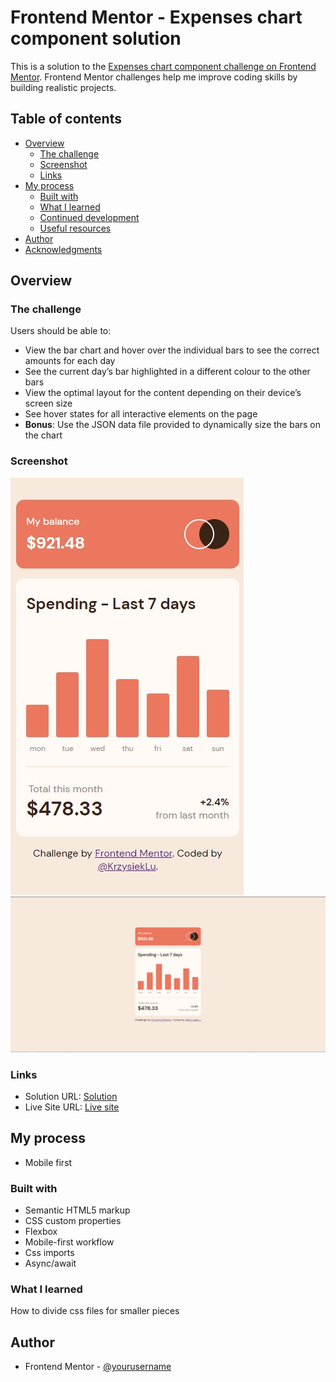 # Frontend Mentor - Expenses chart component solution

This is a solution to the [Expenses chart component challenge on Frontend Mentor](https://www.frontendmentor.io/challenges/expenses-chart-component-e7yJBUdjwt). Frontend Mentor challenges help me improve coding skills by building realistic projects.

## Table of contents

- [Overview](#overview)
  - [The challenge](#the-challenge)
  - [Screenshot](#screenshot)
  - [Links](#links)
- [My process](#my-process)
  - [Built with](#built-with)
  - [What I learned](#what-i-learned)
  - [Continued development](#continued-development)
  - [Useful resources](#useful-resources)
- [Author](#author)
- [Acknowledgments](#acknowledgments)

## Overview

### The challenge

Users should be able to:

- View the bar chart and hover over the individual bars to see the correct amounts for each day
- See the current day’s bar highlighted in a different colour to the other bars
- View the optimal layout for the content depending on their device’s screen size
- See hover states for all interactive elements on the page
- **Bonus**: Use the JSON data file provided to dynamically size the bars on the chart

### Screenshot

![Mobile](./screenshots/mobile-screenshot.jpg)
![Mobile](./screenshots/desktop-screenshot.jpg)

### Links

- Solution URL: [Solution](https://www.frontendmentor.io/challenges/expenses-chart-component-e7yJBUdjwt/hub/responsive-card-with-chart-L9wPgEwdil)
- Live Site URL: [Live site](https://coruscating-sundae-3f0947.netlify.app)

## My process

- Mobile first

### Built with

- Semantic HTML5 markup
- CSS custom properties
- Flexbox
- Mobile-first workflow
- Css imports
- Async/await

### What I learned

How to divide css files for smaller pieces

## Author

- Frontend Mentor - [@yourusername](https://www.frontendmentor.io/profile/KrzysiekLu)
